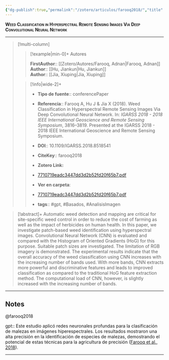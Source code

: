 ```yaml
---
{"dg-publish":true,"permalink":"/zotero/articulos/farooq2018/","title":"Weed Classification in Hyperspectral Remote Sensing Images Via Deep Convolutional Neural Network","tags":["#zotero"]}
---
```



<span style="font-variant:small-caps; font-weight: bold;">Weed Classification in Hyperspectral Remote Sensing Images Via Deep Convolutional Neural Network</span>

---


> [!multi-column]
>
>> [!example|min-0]+ Autores
>> 
>> **FirstAuthor**:: [[Zotero/Autores/Farooq, Adnan\|Farooq, Adnan]]  
>> **Author**:: [[Hu, Jiankun\|Hu, Jiankun]]  
>> **Author**:: [[Jia, Xiuping\|Jia, Xiuping]]  
 >
>
>> [!info|wide-2]+
>>
>> - **Tipo de fuente**:: conferencePaper
>> - **Referencia**:: Farooq A, Hu J & Jia X (2018). Weed Classification in Hyperspectral Remote Sensing Images Via Deep Convolutional Neural Network. In: _IGARSS 2018 - 2018 IEEE International Geoscience and Remote Sensing Symposium_, 3816–3819. Presented at the IGARSS 2018 - 2018 IEEE International Geoscience and Remote Sensing Symposium.
>> - **DOI**:: 10.1109/IGARSS.2018.8518541
>> - **CiteKey**:: farooq2018
>> - **Zotero Link:** 
>> - [7710719eadc3447dd3d2b52fd20f65b7.pdf](zotero://select/library/items/BIMTAEWJ)
>>
>> - **Ver en carpeta**: 
>> - [7710719eadc3447dd3d2b52fd20f65b7.pdf](file://J:\OneDrive\Articulos\7710719eadc3447dd3d2b52fd20f65b7.pdf)
>> - **tags**:: #gpt, #Basados, #AnalisisImagen



> [!abstract]+ 
>Automatic weed detection and mapping are critical for site-specific weed control in order to reduce the cost of farming as well as the impact of herbicides on human health. In this paper, we investigate patch-based weed identification using hyperspectral images. Convolutional Neural Network (CNN) is evaluated and compared with the Histogram of Oriented Gradients (HoG) for this purpose. Suitable patch sizes are investigated. The limitation of RGB imagery is demonstrated. The experimental results indicate that the overall accuracy of the weed classification using CNN increases with the increasing number of bands used. With more bands, CNN extracts more powerful and discriminative features and leads to improved classification as compared to the traditional HoG feature extraction method. The computational load of CNN, however, is slightly increased with the increasing number of bands.


--- 

## Notes

@farooq2018

gpt:: Este estudio aplicó redes neuronales profundas para la clasificación de malezas en imágenes hiperespectrales. Los resultados mostraron una alta precisión en la identificación de especies de malezas, demostrando el potencial de estas técnicas para la agricultura de precisión ([Farooq et al., 2018](zotero://select/library/items/SZNLKWNG)).






---







